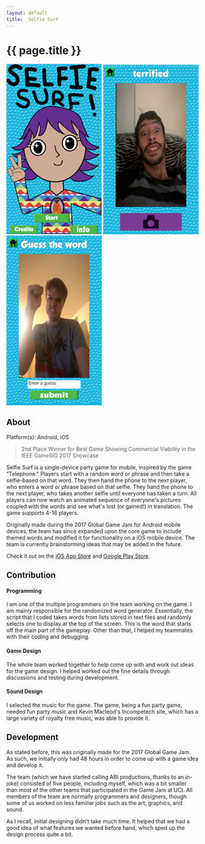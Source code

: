 ```yaml
---
layout:	default
title:	Selfie Surf
---
```


# {{ page.title }}

<img src="images/selfiesurf0.png" width="250"> 
<img src="images/selfiesurf3.jpeg" width="250">
<img src="images/selfiesurf5.jpeg" width="250">

## About
Platform(s): Android, iOS

> 2nd Place Winner for Best Game Showing Commercial Viability in the IEEE GameSIG 2017 Showcase

Selfie Surf is a single-device party game for mobile, inspired by the game "Telephone." Players start with a random word or phrase and then take a selfie-based on that word. They then hand the phone to the next player, who enters a word or phrase based on that selfie. They hand the phone to the next player, who takes another selfie until everyone has taken a turn. All players can now watch an animated sequence of everyone's pictures coupled with the words and see what's lost (or gained!) in translation. The game supports 4-16 players.

Originally made during the 2017 Global Game Jam for Android mobile devices, the team has since expanded upon the core game to include themed words and modified it for functionality on a iOS mobile device. The team is currently brainstorming ideas that may be added in the future.

Check it out on the 
[iOS App Store](https://itunes.apple.com/us/app/selfie-surf/id1248211292?ls=1&mt=8) 
and 
[Google Play Store](https://play.google.com/store/apps/details?id=com.Abi.SelfieSurf).

## Contribution
#### Programming
I am one of the multiple programmers on the team working on the game. I am mainly responsible for the randomized word generator. Essentially, the script that I coded takes words from lists stored in text files and randomly selects one to display at the top of the screen. This is the word that starts off the main part of the gameplay. Other than that, I helped my teammates with their coding and debugging. 

#### Game Design
The whole team worked together to help come up with and work out ideas for the game design. I helped worked out the fine details through discussions and testing during development.

#### Sound Design
I selected the music for the game. The game, being a fun party game, needed fun party music and Kevin Macleod's Incompetech site, which has a large variety of royalty free music, was able to provide it.

## Development

As stated before, this was originally made for the 2017 Global Game Jam. As such, we initially only had 48 hours in order to come up with a game idea and develop it. 

The team (which we have started calling ABI productions, thanks to an in-joke) consisted of five people, including myself, which was a bit smaller than most of the other teams that participated in the Game Jam at UCI. All members of the team are normally programmers and designers, though some of us worked on less familiar jobs such as the art, graphics, and sound.

As I recall, initial designing didn't take much time. It helped that we had a good idea of what features we wanted before hand, which sped up the design process quite a bit. 